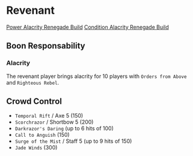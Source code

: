 # Revenant

[Power Alacrity Renegade Build](http://gw2skills.net/editor/?PmxAwyZlxQLMPaj1RaMOKjRSjMCygJzl9rH-zRRYbhCAHdk/lRFVQ6pgtHkwYP8W0fGA-e)
[Condition Alacrity Renegade Build](http://gw2skills.net/editor/?PmxAkeVlhQLsIajJRaMIKjBSjMBygjul/TH-zxIY1oj/UiTBEpEoSRQuCBPeQCi9wrBEfVA-e)

## Boon Responsability

### Alacrity

The revenant player brings alacrity for
10 players with `Orders from Above` and `Righteous Rebel`.

## Crowd Control

- `Temporal Rift` / Axe 5 (150)
- `Scorchrazor` / Shortbow 5 (200)
- `Darkrazor's Daring` (up to 6 hits of 100)
- `Call to Anguish` (150)
- `Surge of the Mist` / Staff 5 (up to 9 hits of 150)
- `Jade Winds` (300)